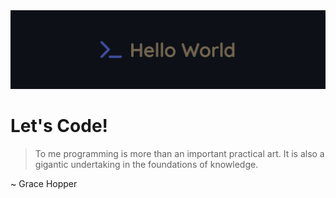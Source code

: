<img src="/images/hello-world-GitHub.png" alt="hello world welcome message" />

# Let's Code!

> To me programming is more than an important practical art. It is also a gigantic undertaking in the foundations of knowledge.

~ Grace Hopper

<!--
**heidi37/heidi37** is a ✨ _special_ ✨ repository because its `README.md` (this file) appears on your GitHub profile.

Here are some ideas to get you started:
### Hi there 👋
- 🔭 I’m currently working on ...
- 🌱 I’m currently learning ...
- 👯 I’m looking to collaborate on ...
- 🤔 I’m looking for help with ...
- 💬 Ask me about ...
- 📫 How to reach me: ...
- 😄 Pronouns: ...
- ⚡ Fun fact: ...
-->
